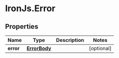 # IronJs.Error

## Properties
Name | Type | Description | Notes
------------ | ------------- | ------------- | -------------
**error** | [**ErrorBody**](ErrorBody.md) |  | [optional] 


